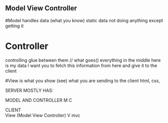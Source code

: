## Model View Controller

#Model 
handles data  (what you know) static data not doing anything except getting it

# Controller 
controlling glue between them // what goes() everything in the middle here is my data I want you to fetch this information from here and give it to the client

#View 
is what you show (see) what you are sending to the client html, css, 



SERVER MOSTLY HAS:

MODEL AND CONTROLLER
 M          C




CLIENT   
 View     (Model View Controller)
  V                mvc

